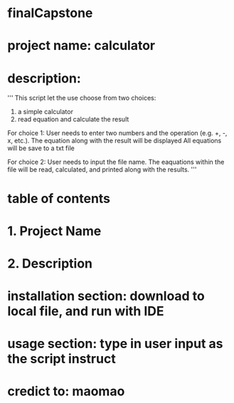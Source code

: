 # finalCapstone

# project name: calculator

# description: 
'''
This script let the use choose from two choices:
1. a simple calculator 
2. read equation and calculate the result 

For choice 1:
User needs to enter two numbers and the operation (e.g. +, -, x, etc.).
The equation along with the result will be displayed
All equations will be save to a txt file

For choice 2:
User needs to input the file name.
The eaquations within the file will be read, calculated, and printed along with the results.
'''

# table of contents
# 1. Project Name
# 2. Description

# installation section: download to local file, and run with IDE

# usage section: type in user input as the script instruct 

# credict to: maomao 
